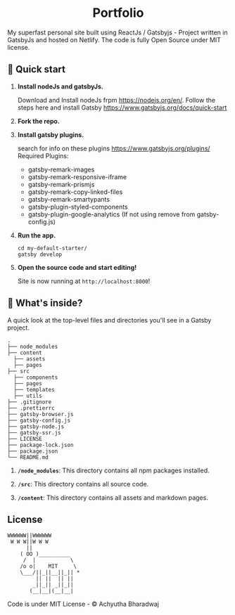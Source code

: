 <h1 align="center">
  Portfolio
</h1>

My superfast personal site built using ReactJs / Gatsbyjs - Project written in GatsbyJs and hosted on Netlify. The code is fully Open Source under MIT license.

## 🚀 Quick start

1.  **Install nodeJs and gatsbyJs.**

    Download and Install nodeJs frpm https://nodejs.org/en/.
    Follow the steps here and install Gatsby https://www.gatsbyjs.org/docs/quick-start

2.  **Fork the repo.**

3.  **Install gatsby plugins.**

    search for info on these plugins https://www.gatsbyjs.org/plugins/
    Required Plugins:

    - gatsby-remark-images
    - gatsby-remark-responsive-iframe
    - gatsby-remark-prismjs
    - gatsby-remark-copy-linked-files
    - gatsby-remark-smartypants
    - gatsby-plugin-styled-components
    - gatsby-plugin-google-analytics (If not using remove from gatsby-config.js)

4.  **Run the app.**

    ```
    cd my-default-starter/
    gatsby develop
    ```

5.  **Open the source code and start editing!**

    Site is now running at `http://localhost:8000`!

## 🧐 What's inside?

A quick look at the top-level files and directories you'll see in a Gatsby project.

    .
    ├── node_modules
    ├── content
      ├── assets
      ├── pages
    ├── src
      ├── components
      ├── pages
      ├── templates
      ├── utils
    ├── .gitignore
    ├── .prettierrc
    ├── gatsby-browser.js
    ├── gatsby-config.js
    ├── gatsby-node.js
    ├── gatsby-ssr.js
    ├── LICENSE
    ├── package-lock.json
    ├── package.json
    └── README.md

1.  **`/node_modules`**: This directory contains all npm packages installed.

2.  **`/src`**: This directory contains all source code.

3.  **`/content`**: This directory contains all assets and markdown pages.

## License

```
WWWWWW||WWWWWW
 W W W||W W W
      ||
    ( OO )__________
     /  |           \
    /o o|    MIT     \
    \___/||_||__||_|| *
         || ||  || ||
        _||_|| _||_||
       (__|__|(__|__|
```

Code is under MIT License - © Achyutha Bharadwaj
